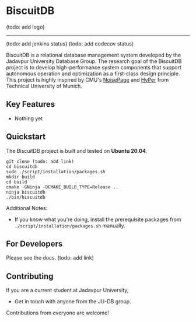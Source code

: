 # BiscuitDB

(todo: add logo)

-----------------

(todo: add jenkins status)
(todo: add codecov status)

BiscuitDB is a relational database management system developed by the Jadavpur University Database Group. The research goal of the BiscuitDB project is to develop high-performance system components that support autonomous operation and optimization as a first-class design principle. This project is highly inspired by CMU's
[NoisePage](https://noise.page/) and [HyPer](http://hyper-db.de) from Technical University of Munich.

## Key Features
* Nothing yet

## Quickstart
The BiscuitDB project is built and tested on **Ubuntu 20.04**.

```
git clone (todo: add link)
cd biscuitdb
sudo ./script/installation/packages.sh
mkdir build
cd build
cmake -GNinja -DCMAKE_BUILD_TYPE=Release ..
ninja biscuitdb
./bin/biscuitdb
```

Additional Notes:
- If you know what you're doing, install the prerequisite packages from `./script/installation/packages.sh` manually.


## For Developers

Please see the docs. (todo: add link) 


## Contributing

If you are a current student at Jadavpur University,
  - Get in touch with anyone from the JU-DB group.

Contributions from everyone are welcome!
